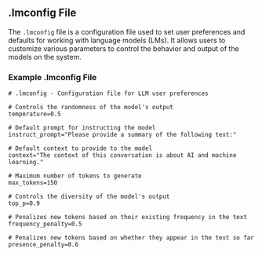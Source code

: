 
## .lmconfig File

The `.lmconfig` file is a configuration file used to set user preferences and defaults for working with language models (LMs). It allows users to customize various parameters to control the behavior and output of the models on the system.

### Example .lmconfig File

```
# .lmconfig - Configuration file for LLM user preferences

# Controls the randomness of the model's output
temperature=0.5

# Default prompt for instructing the model
instruct_prompt="Please provide a summary of the following text:"

# Default context to provide to the model
context="The context of this conversation is about AI and machine learning."

# Maximum number of tokens to generate
max_tokens=150

# Controls the diversity of the model's output
top_p=0.9

# Penalizes new tokens based on their existing frequency in the text
frequency_penalty=0.5

# Penalizes new tokens based on whether they appear in the text so far
presence_penalty=0.6
```
